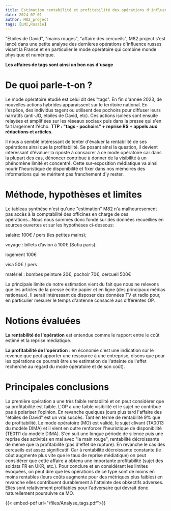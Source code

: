 ```yaml
---
title: Estimation rentabilité et profitabilité des opérations d'influence russes
date: 2024-07-01
author: M82_project
tags: [LMI,Russie]
---
```


"Étoiles de David", "mains rouges", "affaire des cercueils", M82 project s'est lancé dans une petite analyse des dernières opérations d'influence russes visant la France et en particulier le mode opératoire qui combine monde physique et numérique. 

**Les affaires de tags sont ainsi un bon cas d'usage**

# De quoi parle-t-on ?
  
Le mode opératoire étudié est celui dit des "tags". En fin d'année 2023, de nouvelles actions hybrides apparaissent sur le territoire national. En l'espèce, des individus tagent ou utilisent des pochoirs pour diffuser leurs narratifs (anti-JO, étoiles de David, etc). Ces actions isolées sont ensuite relayées et amplifiées sur les réseaux sociaux puis dans la presse qui s'en fait largement l'écho. 
**TTP : "tags - pochoirs" + reprise RS + appels aux rédactions et articles.**

Il nous a semblé intéressant de tenter d'évaluer la rentabilité de ses opérations ainsi que la profitabilité. Se posant ainsi la question, il devient intéressant d'évaluer la riposte à consacrer à ce mode opératoire car dans la plupart des cas, dénoncer contribue à donner de la visibilité à un phénomène limité et concentré. Cette sur-exposition médiatique va ainsi nourir l'heuristique de disponibilité et fixer dans nos mémoires des informations qui ne méritent pas franchement d'y rester.

# Méthode, hypothèses et limites

Le tableau synthèse n'est qu'une "estimation" M82 n'a malheuresement pas accès à la comptabilité des officines en charge de ces opérations...Nous nous sommes donc fondé sur des données recueillies en sources ouvertes et sur les hypothèses ci-dessous:

salaire:  100€ / pers (les petites mains);

voyage : billets d’avion à 100€ (Sofia paris):

logement 100€

visa 50€ / pers

matériel : bombes peinture 20€, pochoir 70€, cercueil 500€

La principale limite de notre estimation vient du fait que nous ne relevons que les articles de la presse écrite papier et en ligne (des principaux médias nationaux). Il serait intéressant de disposer des données TV et radio pour, en particulier mesurer le temps d'antenne consacré aus différentes OP.

# Notions évaluées 

**La rentabilité de l'opération** est entendue comme le rapport entre le coût estimé et la reprise médiatique.

**La profitabilité de l'opération** : en économie c'est une indication sur le revenue que peut apporter une ressource à une entreprise, disons que pour les opérations ce pourrait être une estimation de l'atteinte de l'effet recherché au regard du mode opératoire et de son coût).

# Principales conclusions
La première opération a une très faible rentabilité et on peut considérer que sa profitabilité est faible. L'OP a une faible visibilité et le sujet ne contribue pas à polariser l'opinion. En revanche quelques jours plus tard l'affaire des "étoiles de David" est un vrai succès. Tant en terme de rentabilité 9% que de profitabilité. Le mode opératoire (MO) est validé, le sujet clivant (TA0013 du modèle DIMA) et il vient en outre renforcer l'heuristique de disponibilité (TE0111 du modèle DIMA). S'en suit une longue période de silence puis une reprise des activités en mai avec "la main rouge", rentabilité décroissante de même que la profitabilité (pas d'effet de rupture). En revanche le cas des cercueils est assez significatif. Car à rentabilité décroissante constante (le côut augmente plus vite que le taux de reprise médiatique) on peut considérer que cette affaire a obtenu une importante profitabilité (sujet des soldats FR en UKR, etc.). Pour conclure et en considérant les limites évoquées, on peut dire que les opérations de ce type sont de moins en moins rentables (leurs coûts augmente pour des métriques plus faibles) en revanche elles contribuent durablement à l'atteinte des obkectifs adverses. Elles sont relativement profitables pour l'adversaire qui devrait donc naturellement poursuivre ce MO.

{{< embed-pdf url="/files/Analyse_tags.pdf">}}
